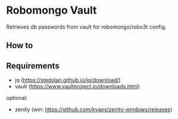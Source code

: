 # Robomongo Vault
Retrieves db passwords from vault for robomongo/robo3t config.

## How to


## Requirements

- jq (https://stedolan.github.io/jq/download/) 
- vault (https://www.vaultproject.io/downloads.html)

optional:
- zenity (win: https://github.com/kvaps/zenity-windows/releases)